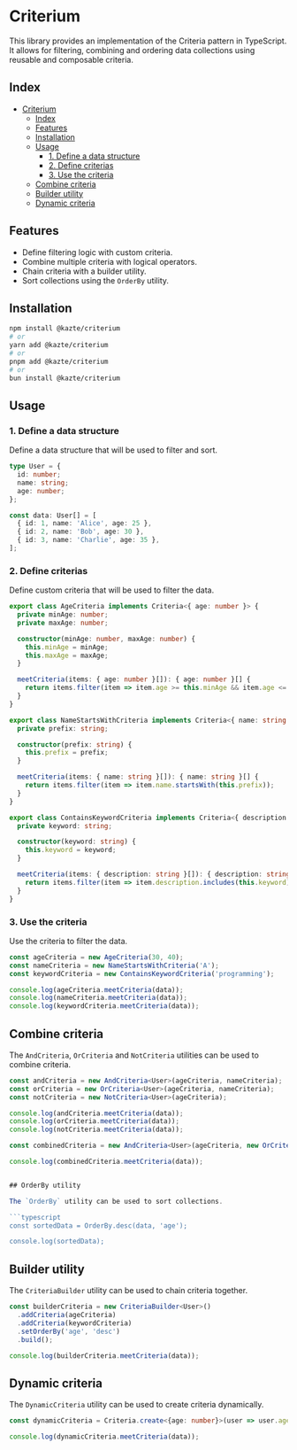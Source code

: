 # Criterium

This library provides an implementation of the Criteria pattern in TypeScript. It allows for filtering, combining and ordering data collections using reusable and composable criteria.

## Index

- [Criterium](#criterium)
  - [Index](#index)
  - [Features](#features)
  - [Installation](#installation)
  - [Usage](#usage)
    - [1. Define a data structure](#1-define-a-data-structure)
    - [2. Define criterias](#2-define-criterias)
    - [3. Use the criteria](#3-use-the-criteria)
  - [Combine criteria](#combine-criteria)
  - [Builder utility](#builder-utility)
  - [Dynamic criteria](#dynamic-criteria)

## Features

- Define filtering logic with custom criteria.
- Combine multiple criteria with logical operators.
- Chain criteria with a builder utility.
- Sort collections using the `OrderBy` utility.

## Installation

```bash
npm install @kazte/criterium
# or
yarn add @kazte/criterium
# or
pnpm add @kazte/criterium
# or
bun install @kazte/criterium
```

## Usage

### 1. Define a data structure

Define a data structure that will be used to filter and sort.

```typescript
type User = {
  id: number;
  name: string;
  age: number;
};

const data: User[] = [
  { id: 1, name: 'Alice', age: 25 },
  { id: 2, name: 'Bob', age: 30 },
  { id: 3, name: 'Charlie', age: 35 },
];
```

### 2. Define criterias

Define custom criteria that will be used to filter the data.

```typescript
export class AgeCriteria implements Criteria<{ age: number }> {
  private minAge: number;
  private maxAge: number;

  constructor(minAge: number, maxAge: number) {
    this.minAge = minAge;
    this.maxAge = maxAge;
  }

  meetCriteria(items: { age: number }[]): { age: number }[] {
    return items.filter(item => item.age >= this.minAge && item.age <= this.maxAge);
  }
}

export class NameStartsWithCriteria implements Criteria<{ name: string }> {
  private prefix: string;

  constructor(prefix: string) {
    this.prefix = prefix;
  }

  meetCriteria(items: { name: string }[]): { name: string }[] {
    return items.filter(item => item.name.startsWith(this.prefix));
  }
}

export class ContainsKeywordCriteria implements Criteria<{ description: string }> {
  private keyword: string;

  constructor(keyword: string) {
    this.keyword = keyword;
  }

  meetCriteria(items: { description: string }[]): { description: string }[] {
    return items.filter(item => item.description.includes(this.keyword));
  }
}
```

### 3. Use the criteria

Use the criteria to filter the data.

```typescript
const ageCriteria = new AgeCriteria(30, 40);
const nameCriteria = new NameStartsWithCriteria('A');
const keywordCriteria = new ContainsKeywordCriteria('programming');

console.log(ageCriteria.meetCriteria(data));
console.log(nameCriteria.meetCriteria(data));
console.log(keywordCriteria.meetCriteria(data));
```

## Combine criteria

The `AndCriteria`, `OrCriteria` and `NotCriteria` utilities can be used to combine criteria.

```typescript
const andCriteria = new AndCriteria<User>(ageCriteria, nameCriteria);
const orCriteria = new OrCriteria<User>(ageCriteria, nameCriteria);
const notCriteria = new NotCriteria<User>(ageCriteria);

console.log(andCriteria.meetCriteria(data));
console.log(orCriteria.meetCriteria(data));
console.log(notCriteria.meetCriteria(data));

const combinedCriteria = new AndCriteria<User>(ageCriteria, new OrCriteria<User>(nameCriteria, keywordCriteria));

console.log(combinedCriteria.meetCriteria(data));
```


```typescript

## OrderBy utility

The `OrderBy` utility can be used to sort collections.

```typescript
const sortedData = OrderBy.desc(data, 'age');

console.log(sortedData);
```

## Builder utility

The `CriteriaBuilder` utility can be used to chain criteria together.

```typescript
const builderCriteria = new CriteriaBuilder<User>()
  .addCriteria(ageCriteria)
  .addCriteria(keywordCriteria)
  .setOrderBy('age', 'desc')
  .build();

console.log(builderCriteria.meetCriteria(data));
```

## Dynamic criteria

The `DynamicCriteria` utility can be used to create criteria dynamically.

```typescript
const dynamicCriteria = Criteria.create<{age: number}>(user => user.age > 18);

console.log(dynamicCriteria.meetCriteria(data));
```